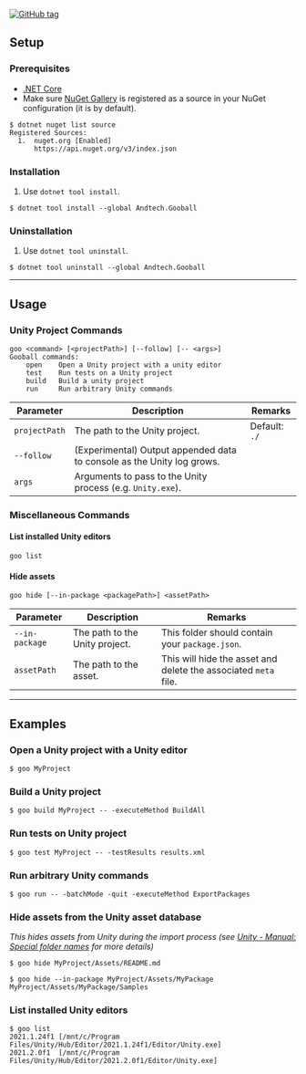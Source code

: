 [![GitHub tag](https://img.shields.io/nuget/v/Andtech.Gooball)](https://www.nuget.org/packages/Andtech.Gooball/)

## Setup

### Prerequisites
* [.NET Core](https://docs.microsoft.com/en-us/dotnet/core/tools/global-tools)
* Make sure [NuGet Gallery](https://nuget.org) is registered as a source in your NuGet configuration (it is by default).

```shell
$ dotnet nuget list source
Registered Sources:
  1.  nuget.org [Enabled]
      https://api.nuget.org/v3/index.json
```

### Installation
1. Use `dotnet tool install`.
```shell
$ dotnet tool install --global Andtech.Gooball
```

### Uninstallation
1. Use `dotnet tool uninstall`.
```shell
$ dotnet tool uninstall --global Andtech.Gooball
```

---

## Usage

### Unity Project Commands
```
goo <command> [<projectPath>] [--follow] [-- <args>]
Gooball commands:
	open	Open a Unity project with a unity editor
	test	Run tests on a Unity project
	build	Build a unity project
	run		Run arbitrary Unity commands
```

| Parameter | Description | Remarks |
| --- | --- | --- |
| `projectPath` | The path to the Unity project. | Default: `./` |
| `--follow` | (Experimental) Output appended data to console as the Unity log grows. |  |
| `args` | Arguments to pass to the Unity process (e.g. `Unity.exe`). |  |

### Miscellaneous Commands

#### List installed Unity editors
```
goo list
```

#### Hide assets
```
goo hide [--in-package <packagePath>] <assetPath>
```

| Parameter | Description | Remarks |
| --- | --- | --- |
| `--in-package` | The path to the Unity project. | This folder should contain your `package.json`. |
| `assetPath` | The path to the asset. | This will hide the asset and delete the associated `meta` file. |

---

## Examples

### Open a Unity project with a Unity editor
```
$ goo MyProject
```

### Build a Unity project
```
$ goo build MyProject -- -executeMethod BuildAll
```

### Run tests on Unity project
```
$ goo test MyProject -- -testResults results.xml
```

### Run arbitrary Unity commands
```
$ goo run -- -batchMode -quit -executeMethod ExportPackages
```

### Hide assets from the Unity asset database

*This hides assets from Unity during the import process (see [Unity - Manual: Special folder names](https://docs.unity3d.com/Manual/SpecialFolders.html) for more details)*

```
$ goo hide MyProject/Assets/README.md
```

```
$ goo hide --in-package MyProject/Assets/MyPackage MyProject/Assets/MyPackage/Samples
```

### List installed Unity editors
```
$ goo list
2021.1.24f1	[/mnt/c/Program Files/Unity/Hub/Editor/2021.1.24f1/Editor/Unity.exe]
2021.2.0f1	[/mnt/c/Program Files/Unity/Hub/Editor/2021.2.0f1/Editor/Unity.exe]
```
